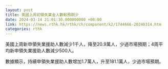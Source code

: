 ```yaml
---
layout: post
title: 美國上周初領失業金人數較預期少
date: 2024-03-14 21:01:30.000000000 +08:00
link: https://news.rthk.hk/rthk/ch/component/k2/1744666-20240314.htm
categories: rthk
---
```


美國上周新申領失業援助人數減少1千人，降至20.9萬人，少過市場預期；4周平均新申領失業援助人數減少500人。

數據顯示，持續申領失業援助人數增加1.7萬人，升至181.1萬人，少過市場預期。

